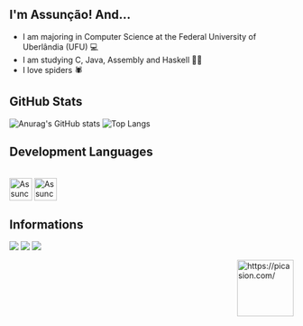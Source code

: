 ## I'm Assunção! And...

- I am majoring in Computer Science at the Federal University of Uberlândia (UFU) 💻
- I am studying C, Java, Assembly and Haskell 🧑‍💻
- I love spiders 🕷️


## GitHub Stats

![Anurag's GitHub stats](https://github-readme-stats.vercel.app/api?username=ArthurAssuncao0&count_private==true&&include_all_commits=true&hide=prs&show_icons=true&hide_border=false&title_color=A0A0A0&text_color=D3D3D3&icon_color=483D8B&bg_color=101010&line_height=25&locale=en&PAT)
![Top Langs](https://github-readme-stats.vercel.app/api/top-langs/?username=ArthurAssuncao0&hide_border=false&title_color=A0A0A0&text_color=D3D3D3&icon_color=483D8B&bg_color=101010&include_all_commits=true&PAT)

## Development Languages

<div style="display: inline_block"><br>
  <img align="center" alt="Assuncao-C" height="40" width="40" src="https://cdn.jsdelivr.net/gh/devicons/devicon/icons/c/c-original.svg">
  <img align="center" alt="Assuncao-C" height="40" width="40" src="https://cdn.jsdelivr.net/gh/devicons/devicon/icons/java/java-original.svg">
</div>

## Informations

<div>
  <a href="https://instagram.com/_assnx" target="_blank"><img src="https://img.shields.io/badge/-Instagram-%23E4405F?style=for-the-badge&logo=instagram&logoColor=white" target="_blank"></a>
  <a href = "mailto:arthurassuncao004@gmail.com"><img src="https://img.shields.io/badge/-Gmail-%23333?style=for-the-badge&logo=gmail&logoColor=red" target="_blank"></a>
  <a href="https://www.linkedin.com/in/arthur-assun%C3%A7%C3%A3o-046b74268" target="_blank"><img src="https://img.shields.io/badge/-LinkedIn-%230077B5?style=for-the-badge&logo=linkedin&logoColor=white" target="_blank"></a>
</div>

<img align="right" src="https://i.picasion.com/pic92/3dc82557f4da612eb3e0d05edf939d9e.gif" width="100" height="100" border="0" alt="https://picasion.com/" /></a><br />

  
